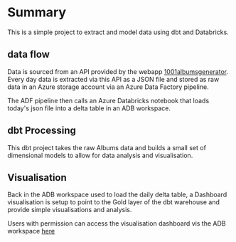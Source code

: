 # Summary

This is a simple project to extract and model data using dbt and Databricks.

## data flow

Data is sourced from an API provided by the webapp [1001albumsgenerator](https://1001albumsgenerator.com/). Every day
data is extracted via this API as a JSON file and stored as raw data in an Azure storage account via an Azure Data
Factory pipeline.

The ADF pipeline then calls an Azure Databricks notebook that loads today's json file into a delta table in an
ADB workspace.

## dbt Processing

This dbt project takes the raw Albums data and builds a small set of dimensional models to allow for data analysis and
visualisation. 

## Visualisation

Back in the ADB workspace used to load the daily delta table, a Dashboard visualisation is setup to point to the 
Gold layer of the dbt warehouse and provide simple visualisations and analysis.

Users with permission can access the visualisation dashboard vis the ADB workspace [here](https://adb-2359489148887710.10.azuredatabricks.net/dashboardsv3/01ef83092f1b1403b7967bea7000d543/published?o=2359489148887710)
